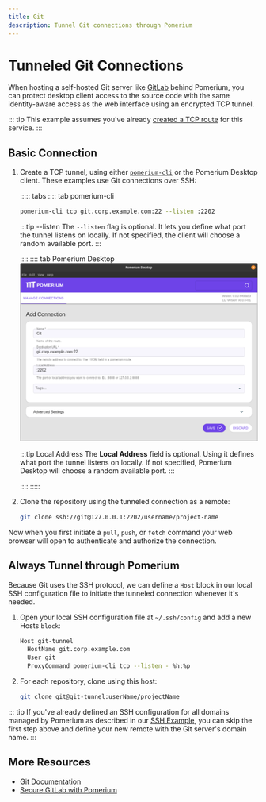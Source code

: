 ```yaml
---
title: Git
description: Tunnel Git connections through Pomerium
---
```


# Tunneled Git Connections

When hosting a self-hosted Git server like [GitLab](/guides/gitlab.md) behind Pomerium, you can protect desktop client access to the source code with the same identity-aware access as the web interface using an encrypted TCP tunnel.

::: tip
This example assumes you've already [created a TCP route](/docs/tcp/readme.md#configure-routes) for this service.
:::

 ## Basic Connection

 1. Create a TCP tunnel, using either [`pomerium-cli`](/docs/releases.md#pomerium-cli) or the Pomerium Desktop client. These examples use Git connections over SSH:

    ::::: tabs
    :::: tab pomerium-cli
    ```bash
    pomerium-cli tcp git.corp.example.com:22 --listen :2202
    ```

    :::tip --listen
    The `--listen` flag is optional. It lets you define what port the tunnel listens on locally. If not specified, the client will choose a random available port.
    :::

    ::::
    :::: tab Pomerium Desktop
    ![An example connection to a Git service from Pomerium Desktop](./img/desktop/example-git-connection.png)

    :::tip Local Address
    The **Local Address** field is optional. Using it defines what port the tunnel listens on locally. If not specified, Pomerium Desktop will choose a random available port.
    :::

    ::::
    :::::

1. Clone the repository using the tunneled connection as a remote:

    ```bash
    git clone ssh://git@127.0.0.1:2202/username/project-name
    ```

Now when you first initiate a `pull`, `push`, or `fetch` command your web browser will open to authenticate and authorize the connection.

## Always Tunnel through Pomerium

Because Git uses the SSH protocol, we can define a `Host` block in our local SSH configuration file to initiate the tunneled connection whenever it's needed.

1. Open your local SSH configuration file at `~/.ssh/config` and add a new Hosts `block`:

    ```bash
    Host git-tunnel
      HostName git.corp.example.com
      User git
      ProxyCommand pomerium-cli tcp --listen - %h:%p
    ```

1. For each repository, clone using this host:

    ```bash
    git clone git@git-tunnel:userName/projectName
    ```

::: tip
If you've already defined an SSH configuration for all domains managed by Pomerium as described in our [SSH Example](/docs/tcp/ssh.md#always-tunnel-through-pomerium), you can skip the first step above and define your new remote with the Git server's domain name.
:::

## More Resources

- [Git Documentation](https://git-scm.com/doc)
- [Secure GitLab with Pomerium](/guides/gitlab.md)